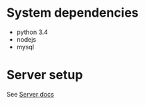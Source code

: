 
# System dependencies

+ python 3.4
+ nodejs
+ mysql

# Server setup

See [Server docs](server/README.md)
